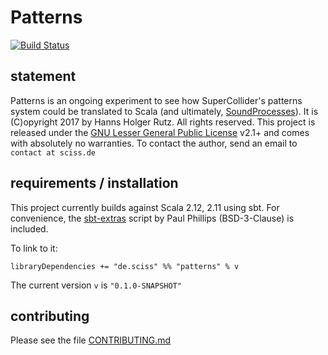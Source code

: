 # Patterns

[![Build Status](https://travis-ci.org/Sciss/Patterns.svg?branch=master)](https://travis-ci.org/Sciss/Patterns)

## statement

Patterns is an ongoing experiment to see how SuperCollider's patterns system could be translated to Scala (and ultimately, [SoundProcesses](https://github.com/Sciss/SoundProcesses)).
It is (C)opyright 2017 by Hanns Holger Rutz. All rights reserved. This project is released under the [GNU Lesser General Public License](https://raw.github.com/Sciss/Patterns/master/LICENSE) v2.1+ and comes with absolutely no warranties. To contact the author, send an email to `contact at sciss.de`

## requirements / installation

This project currently builds against Scala 2.12, 2.11 using sbt. For convenience, the [sbt-extras](https://github.com/paulp/sbt-extras)
script by Paul Phillips (BSD-3-Clause) is included.

To link to it:

    libraryDependencies += "de.sciss" %% "patterns" % v

The current version `v` is `"0.1.0-SNAPSHOT"`

## contributing

Please see the file [CONTRIBUTING.md](CONTRIBUTING.md)

